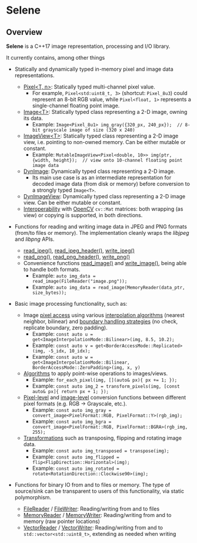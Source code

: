 # Selene

## Overview

**Selene** is a C++17 image representation, processing and I/O library.

It currently contains, among other things

  * Statically and dynamically typed in-memory pixel and image data representations.
  	* [Pixel\<T, n\>](../selene/img/pixel/Pixel.hpp):
  	Statically typed multi-channel pixel value.
  	  * For example, `Pixel<std:uint8_t, 3>` (shortcut: `Pixel_8u3`) could represent an 8-bit RGB value, while
  	`Pixel<float, 1>` represents a single-channel floating point image.
  	* [Image\<T\>](../selene/img/typed/Image.hpp):
  	Statically typed class representing a 2-D image, owning its data.
  	  * Example: `Image<Pixel_8u1> img_gray({320_px, 240_px});  // 8-bit grayscale image of size (320 x 240)`
  	* [ImageView\<T\>](../selene/img/typed/ImageView.hpp):
  	Statically typed class representing a 2-D image view, i.e. pointing to non-owned memory.
  	Can be either mutable or constant.
  	  * Example: `MutableImageView<Pixel<double, 10>> img(ptr, {width, height});  // view onto 10-channel floating point image data`
  	* [DynImage](../selene/img/dynamic/DynImage.hpp):
  	Dynamically typed class representing a 2-D image.
  	  * Its main use case is as an intermediate representation for decoded image data (from disk or memory) before
  	  conversion to a strongly typed `Image<T>`.
  	* [DynImageView](../selene/img/dynamic/DynImageView.hpp):
  	Dynamically typed class representing a 2-D image view.
  	Can be either mutable or constant.
  	* [Interoperability](../selene/img/interop/OpenCV.hpp) with [OpenCV](https://opencv.org/) `cv::Mat` matrices:
  	both wrapping (as view) or copying is supported, in both directions. 

  * Functions for reading and writing image data in JPEG and PNG formats (from/to files or memory). The implementation
  cleanly wraps the *libjpeg* and *libpng* APIs.
  	* [read_jpeg()](../selene/img_io/JPEGRead.hpp),
  	[read_jpeg_header()](../selene/img_io/JPEGRead.hpp),
  	[write_jpeg()](../selene/img_io/JPEGWrite.hpp)
  	* [read_png()](../selene/img_io/PNGRead.hpp),
  	[read_png_header()](../selene/img_io/PNGRead.hpp),
  	[write_png()](../selene/img_io/PNGWrite.hpp)
  	* Convenience functions [read_image()](../selene/img_io/IO.hpp)
  	and [write_image()](../selene/img_io/IO.hpp), being able to handle
  	both formats.
  	  * Example: `auto img_data = read_image(FileReader("image.png"));`
  	  * Example: `auto img_data = read_image(MemoryReader(data_ptr, size_bytes));`

  * Basic image processing functionality, such as:
    * Image [pixel access](../selene/img/typed/access/GetPixel.hpp) using
    various [interpolation algorithms](../selene/img/typed/access/Interpolators.hpp)
    (nearest neighbor, bilinear) and
    [boundary handling strategies](../selene/img/typed/access/BorderAccessors.hpp) (no
    check, replicate boundary, zero padding).
      * Example: `const auto u = get<ImageInterpolationMode::Bilinear>(img, 8.5, 10.2);`
      * Example: `const auto v = get<BorderAccessMode::Replicated>(img, -5_idx, 10_idx);`
      * Example: `const auto w = get<ImageInterpolationMode::Bilinear, BorderAccessMode::ZeroPadding>(img, x, y)`
    * [Algorithms](../selene/img_ops/Algorithms.hpp) to apply point-wise
    operations to images/views.
      * Example: `for_each_pixel(img, [](auto& px){ px += 1; });`
      * Example: `const auto img_2 = transform_pixels(img, [const auto& px]{ return px + 1; });`
    * [Pixel-level](../selene/img_ops/PixelConversions.hpp) and
    [image-level](../selene/img_ops/ImageConversions.hpp) conversion
    functions between different pixel formats (e.g. RGB -> Grayscale, etc.).
      * Example: `const auto img_gray = convert_image<PixelFormat::RGB, PixelFormat::Y>(rgb_img);`
      * Example: `const auto img_bgra = convert_image<PixelFormat::RGB, PixelFormat::BGRA>(rgb_img, 255);`
    * [Transformations](../selene/img_ops/Transformations.hpp)
    such as transposing, flipping and rotating image data. 
      * Example: `const auto img_transposed = transpose(img);`
      * Example: `const auto img_flipped = flip<FlipDirection::Horizontal>(img);`
      * Example: `const auto img_rotated = rotate<RotationDirection::Clockwise90>(img);`

  * Functions for binary IO from and to files or memory. The type of source/sink can be transparent to users of this
  functionality, via static polymorphism.
    * [FileReader](../selene/base/io/FileReader.hpp) /
    [FileWriter](../selene/base/io/FileWriter.hpp):
    Reading/writing from and to files
    * [MemoryReader](../selene/base/io/MemoryReader.hpp) /
    [MemoryWriter](../selene/base/io/MemoryWriter.hpp):
    Reading/writing from and to memory (raw pointer locations)
    * [VectorReader](../selene/base/io/VectorReader.hpp) /
    [VectorWriter](../selene/base/io/VectorWriter.hpp):
    Reading/writing from and to `std::vector<std::uint8_t>`, extending as needed when writing
